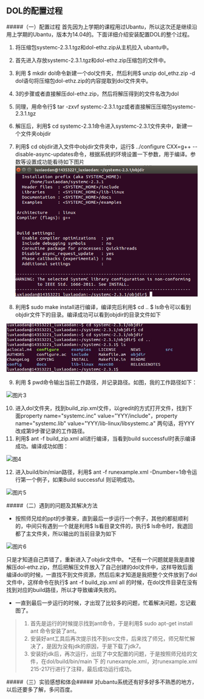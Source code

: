 DOL的配置过程
---------------------------
#####（一）配置过程
 首先因为上学期的课程用过Ubantu，所以这次还是继续沿用上学期的Ubantu，版本为14.04的。下面详细介绍安装配置DOL的整个过程。

1. 将压缩包systemc-2.3.1.tgz和dol-ethz.zip从主机拉入
   ubantu中。
2. 首先进入存放systemc-2.3.1.tgz和dol-ethz.zip压缩包的文件中。
3. 利用 $	mkdir dol命令新建一个dol文件夹，然后利用$	unzip dol_ethz.zip -d dol语句将压缩包dol-ethz.zip的内容提取到dol文件夹中。
4. 3的步骤或者直接解压dol-ethz.zip，然后将解压得到的文件名改为dol
5. 同理，用命令行$	tar -zxvf systemc-2.3.1.tgz或者直接解压压缩包systemc-2.3.1.tgz
6. 解压后，利用$	cd systemc-2.3.1命令进入systemc-2.3.1文件夹中，新建一个文件夹objdir
7. 利用$	cd objdir进入文件中objdir文件夹中，运行$	../configure CXX=g++ --disable-async-updates命令，根据系统的环境设置一下参数，用于编译。参数等设置成功能看待如下图片
![图片1](https://raw.githubusercontent.com/SYSULuxiaodan/SE2016_14353221/master/picture1.jpg)

8. 利用$	sudo make install进行编译，编译完后利用$ cd ..       $ ls命令可以看到objdir文件下的目录。编译成功可以看到objdir的目录文件如下

![图片2](https://github.com/SYSULuxiaodan/SE2016_14353221/blob/master/picture2.jpg)

9. 利用 $	   pwd命令输出当前工作路径，并记录路径。如图，我的工作路径如下：

![图片3](http://a1.qpic.cn/psb?/V14Pio6S2w1SSc/4uPs5TELA*K9igTX58CnQs5Tcq81Z3IOcU0.GU3W1KI!/b/dHcBAAAAAAAA&bo=.gFEAAAAAAAFB5s!&rf=viewer_4)

10. 进入dol文件夹，找到build_zip.xml文件，以gredit的方式打开文件，找到下面property name="systemc.inc" value="YYY/include"，property name="systemc.lib" value="YYY/lib-linux/libsystemc.a" 两句话，将YYY改成第9步骤记录的工作路径。
11. 利用$	ant -f build_zip.xml all进行编译，当看到build successful时表示编译成功。编译成功如图：

![图4](http://a2.qpic.cn/psb?/V14Pio6S2w1SSc/FB.J4rOqW7EnGgIrisYZNz*QpH7ts6I4xWMkVVFhsTo!/b/dAkBAAAAAAAA&bo=RAGJAAAAAAAFB.g!&rf=viewer_4)

12. 进入build/bin/mian路径，利用$	ant -f runexample.xml -Dnumber=1命令运行第一个例子，如果Build successful 则证明成功。

![图片5](http://a3.qpic.cn/psb?/V14Pio6S2w1SSc/b8*Dk0*q88o9KymPR*bhOd6UrtkcSSo14XA*OHP1JT4!/b/dI8AAAAAAAAA&bo=FAOAAgAAAAAFB7E!&rf=viewer_4)


#####（二）遇到的问题及其解决方法

* 按照师兄给的ppt的步骤来，直到最后一步运行一个例子，其他的都挺顺利的，中间只有遇到一个就是利用$ ls看目录文件的，执行$ ls命令时，我退回都了主文件夹，所以输出的当前目录为如下

![图片6](http://a3.qpic.cn/psb?/V14Pio6S2w1SSc/2q64hgHLBKgIFi9PmZrS7pV4fkMyiQ0OL247unx*QmA!/b/dAoBAAAAAAAA&bo=4wKBAAAAAAAFB0Q!&rf=viewer_4)

只是才知道自己弄错了，重新进入了objdir文件中。
*还有一个问题就是我是直接解压dol-ethz.zip，然后把解压文件放入了自己创建的dol文件中，这样导致后面编译dol的时候，一直找不到文件资源，然后后来才知道是我把整个文件放到了dol文件中，这样命令在执行$	ant -f build_zip.xml all 的时候，在dol文件目录在没有找到对应的build路径，所以才导致编译失败的。
* 一直到最后一步运行的时候，才出现了比较多的问题，忙着解决问题，忘记截图了。
>1. 首先是运行的时候提示找到ant命令，于是利用$	sudo apt-get install ant 命令安装了ant。
>2. 安装好ant工具后再次提示找不到src文件，后来找了师兄，师兄帮忙解决了，是因为没有jdk的原因，于是下载了jdk7。
>3. 安装好jdk后，再次运行，出现了中文配置的问题，于是按照师兄给的文件，在dol/build/bin/main 下 的 runexample.xml，对runexample.xml 215-217行进行了注释，最后成功运行成功。


#####（三）实验感想和体会#####
对ubantu系统还有好多好多不熟悉的地方，以后还要多了解，多问百度。
